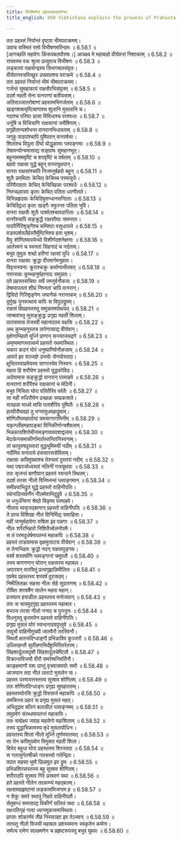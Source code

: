 ```yaml
---
title: विभीषणेन प्रहस्तबलवर्णनम्
title_english: 058 Vibhishana explains the prowess of Prahasta

---
```

<div class="audioEmbed"  caption="श्रीराम-हरिसीताराममूर्ति-घनपाठिभ्यां वचनम्" src="https://archive.org/download/Ramayana-recitation-Sriram-harisItArAmamUrti-Ghanapaati-v2/Kanda_6/Kanda_6_YK-058-Vibhishana_explains_the_prowess_of_Prahasta_0.mp3"></div>

ततः प्रहस्तं निर्यान्तं दृष्ट्वा भीमपराक्रमम्।  
उवाच सस्मितं रामो विभीषणमरिन्दमः ॥ 6.58.1 ॥   
[आगच्छति महावेगः किंरूपबलपौरुषः।] आचक्ष्व मे महाबाहो वीर्यवन्तं निशाचरम् ॥ 6.58.2 ॥   
राघवस्य वचः श्रुत्वा प्रत्युवाच विभीषणः ॥ 6.58.3 ॥   
लङ्कायां राक्षसेन्द्रस्य त्रिभागबलसंवृतः।  
वीर्यवानस्त्रविच्छूरः प्रख्यातश्च पराक्रमे ॥ 6.58.4 ॥   
ततः प्रहस्तं निर्यान्तं भीमं भीमपराक्रमम्।  
गर्जन्तं सुमहाकायं राक्षसैरभिसंवृतम् ॥ 6.58.5 ॥   
ददर्श महती सेना वानराणां बलीयसाम्।  
अतिसञ्जातरोषाणां प्रहस्तमभिगर्जताम् ॥ 6.58.6 ॥   
खड्गशक्त्यृष्टिबाणाश्च शूलानि मुसलानि च।  
गदाश्च परिघाः प्रासा विविधाश्च परश्वधाः ॥ 6.58.7 ॥   
धनूंषि च विचित्राणि राक्षसानां जयैषिणाम्।  
प्रगृहीतान्यशोभन्त वानरानभिधावताम् ॥ 6.58.8 ॥   
जगृहुः पादपांश्चापि पुष्पितान् वानरर्षभाः।  
शिलाश्च विपुला दीर्घा योद्धुकामाः प्लवङ्गमाः ॥ 6.58.9 ॥   
तेषामन्योन्यमासाद्य सङ्ग्रामः सुमहानभूत्।  
बहूनामश्मवृष्टिं च शरवृष्टिं च वर्षताम् ॥ 6.58.10 ॥   
बहवो राक्षसा युद्धे बहून् वानरयूथपान्।  
वानरा राक्षसांश्चापि निजघ्नुर्बहवो बहून् ॥ 6.58.11 ॥   
शूलैः प्रमथिताः केचित् केचिच्च परमायुधैः।  
परिघैराहताः केचित् केचिच्छिन्नाः परश्वधैः ॥ 6.58.12 ॥   
निरुच्छ्वासाः कृताः केचित् पतिता धरणीतले।  
विभिन्नहृदयाः केचिदिषुसन्धानसन्दिताः ॥ 6.58.13 ॥   
केचिद्द्विधा कृताः खड्गैः स्फुरन्तः पतिता भुवि।  
वानरा राक्षसैः शूलैः पार्श्वतश्चावदारिताः ॥ 6.58.14 ॥   
वानरैश्चापि सङ्क्रुद्धै राक्षसौघाः समन्ततः।  
पादपैर्गिरिशृङ्गैश्च सम्पिष्टा वसुधातले ॥ 6.58.15 ॥   
वज्रस्पर्शतलैर्हस्तैर्मुष्टिभिश्च हता भृशम्।  
वैमुः शोणितमास्येभ्यो विशीर्णदशनेक्षणाः ॥ 6.58.16 ॥   
आर्तस्वनं च स्वनतां सिंहनादं च नर्दताम्।  
बभूव तुमुलः शब्दो हरीणां रक्षसां युधि ॥ 6.58.17 ॥   
वानरा राक्षसाः क्रुद्धा वीरमार्गमनुव्रताः।  
विवृत्तनयनाः क्रूराश्चक्रुः कर्माण्यभीतवत् ॥ 6.58.18 ॥   
नरान्तकः कुम्भहनुर्महानादः समुन्नतः।  
एते प्रहस्तसचिवाः सर्वे जघ्नुर्वनौकसः ॥ 6.58.19 ॥   
तेषामापततां शीघ्रं निघ्नतां चापि वानरान्।  
द्विविदो गिरिशृङ्गेण जघानैकं नरान्तकम् ॥ 6.58.20 ॥   
दुर्मुखः पुनरुत्थाय कपिः स विपुलद्रुमम्।  
राक्षसं क्षिप्रहस्तस्तु समुन्नतमपोथयत् ॥ 6.58.21 ॥   
जाम्बवांस्तु सुसङ्क्रुद्धः प्रगृह्य महतीं शिलाम्।  
पातयामास तेजस्वी महानादस्य वक्षसि ॥ 6.58.22 ॥   
अथ कुम्भहनुस्तत्र तारेणासाद्य वीर्यवान्।  
वृक्षेणाभिहतो मूर्ध्नि प्राणान् सन्त्याजयद्रणे ॥ 6.58.23 ॥   
अमृष्यमाणस्तत्कर्म प्रहस्तो रथमास्थितः।  
चकार कदनं घोरं धनुष्पाणिर्वनौकसाम् ॥ 6.58.24 ॥   
आवर्त इव सञ्जज्ञे उभयोः सेनयोस्तदा।  
क्षुभितस्याप्रमेयस्य सागरस्येव निस्वनः ॥ 6.58.25 ॥   
महता हि शरौघेण प्रहस्तो युद्धकोविदः।  
अर्दयामास सङ्क्रुद्धो वानरान् परमाहवे ॥ 6.58.26 ॥   
वानराणां शरीरैश्च राक्षसानां च मेदिनी।  
बभूव निचिता घोरा पतितैरिव पर्वतैः ॥ 6.58.27 ॥   
सा मही रुधिरौघेण प्रच्छन्ना सम्प्रकाशते।  
सञ्छन्ना माधवे मासि पलाशैरिव पुष्पितैः ॥ 6.58.28 ॥   
हतवीरौघवप्रां तु भग्नायुधमहाद्रुमाम्।  
शोणितौघमहातोयां यमसागरगमिनीम् ॥ 6.58.29 ॥   
यकृत्प्लीहमहापङ्कां विनिकीर्णान्त्रशैवलाम्।  
भिन्नकायशिरोमीनामङ्गावयवशाद्वलाम् ॥ 6.58.30 ॥   
मेदःफेनसमाकीर्णामार्तस्तनितनिस्वनाम्।  
तां कापुरुषदुस्तारां युद्धभूमिमयीं नदीम् ॥ 6.58.31 ॥   
नदीमिव घनापाये हंससारससेविताम्।  
राक्षसाः कपिमुख्याश्च तेरुस्तां दुस्तरां नदीम् ॥ 6.58.32 ॥   
यथा पद्मरजोध्वस्तां नलिनीं गजयूथपाः ॥ 6.58.33 ॥   
ततः सृजन्तं बाणौघान् प्रहस्तं स्यन्दने स्थितम्।  
ददर्श तरसा नीलो विनिघ्नन्तं प्लवङ्गमान् ॥ 6.58.34 ॥   
समीक्ष्याभिद्रुतं युद्धे प्रहस्तो वाहिनीपतिः।  
रथेनादित्यवर्णेन नीलमेवाभिदुद्रुवे ॥ 6.58.35 ॥   
स धनुर्धन्विनां श्रेष्ठो विकृष्य परमाहवे।  
नीलाय व्यसृजद्बाणान् प्रहस्तो वाहिनीपतिः ॥ 6.58.36 ॥   
ते प्राप्य विशिखा नीलं विनिर्भिद्य समाहिताः।  
महीं जग्मुर्महावेगा रुषिता इव पन्नगाः ॥ 6.58.37 ॥   
नीलः शरैरभिहतो निशितैर्ज्वलनोपमैः।  
स तं परमदुर्धर्षमापतन्तं महाकपिः ॥ 6.58.38 ॥   
प्रहस्तं ताडयामास वृक्षमुत्पाट्य वीर्यवान् ॥ 6.58.39 ॥   
स तेनाभिहतः क्रुद्धो नदन् राक्षसपुङ्गवः।  
ववर्ष शरवर्षाणि प्लवङ्गानां चमूपतौ ॥ 6.58.40 ॥   
तस्य बाणगणान् घोरान् राक्षसस्य महाबलः।  
अपारयन् वारयितुं प्रत्यगृह्णान्निमीलितः ॥ 6.58.41 ॥   
एवमेव प्रहस्तस्य शरवर्षं दुरासदम्।  
निमीलिताक्षः सहसा नीलः सेहे सुदारुणम् ॥ 6.58.42 ॥   
रोषितः शरवर्षेण सालेन महता महान्।  
प्रजघान हयान्नीलः प्रहस्तस्य मनोजवान् ॥ 6.58.43 ॥   
ततः स चापमुद्गृह्य प्रहस्तस्य महाबलः।  
बभञ्ज तरसा नीलो ननाद च पुनःपुनः ॥ 6.58.44 ॥   
विधनुस्तु कृतस्तेन प्रहस्तो वाहिनीपतिः।  
प्रगृह्य मुसलं घोरं स्यन्दनादवपुप्लुवे ॥ 6.58.45 ॥   
तावुभौ वाहिनीमुख्यौ जातवैरौ तरस्विनौ।  
स्थितौ क्षतजदिग्धाङ्गौ प्रभिन्नाविव कुञ्जरौ ॥ 6.58.46 ॥   
उल्लिखन्तौ सुतीक्ष्णाभिर्दंष्ट्राभिरितरेतरम्।  
सिंहशार्दूलसदृशौ सिंहशार्दूलचेष्टितौ ॥ 6.58.47 ॥   
विक्रान्तविजयौ वीरौ समरेष्वनिवर्तिनौ।  
काङ्क्षमाणौ यशः प्राप्तुं वृत्रवासवयोः समौ ॥ 6.58.48 ॥   
आजघान तदा नीलं ललाटे मुसलेन सः।  
प्रहस्तः परमायत्तस्तस्य सुस्राव शोणितम् ॥ 6.58.49 ॥   
ततः शोणितदिग्धाङ्गः प्रगृह्य सुमहातरुम्।  
प्रहस्तस्योरसि क्रुद्धो विससर्ज महाकपिः ॥ 6.58.50 ॥   
तमचिन्त्य प्रहारं स प्रगृह्य मुसलं महत्।  
अभिदुद्राव बलिनं बलान्नीलं प्लवङ्गमम् ॥ 6.58.51 ॥   
तमुग्रवेगं संरब्धमापतन्तं महाकपिः।  
ततः सम्प्रेक्ष्य जग्राह महावेगो महाशिलाम् ॥ 6.58.52 ॥   
तस्य युद्धाभिकामस्य मृधे मुसलयोधिनः।  
प्रहस्तस्य शिलां नीलो मूर्ध्नि तूर्णमपातयत् ॥ 6.58.53 ॥   
सा तेन कपिमुख्येन विमुक्ता महती शिला।  
बिभेद बहुधा घोरा प्रहस्तस्य शिरस्तदा ॥ 6.58.54 ॥   
स गतासुर्गतश्रीको गतसत्त्वो गतेन्द्रियः।  
पपात सहसा भूमौ छिन्नमूल इव द्रुमः ॥ 6.58.55 ॥   
प्रभिन्नशिरसस्तस्य बहु सुस्राव शोणितम्।  
शरीरादपि सुस्राव गिरेः प्रस्रवणं यथा ॥ 6.58.56 ॥   
हते प्रहस्ते नीलेन तदकम्प्यं महद्बलम्।  
रक्षसामप्रहृष्टानां लङ्कामभिजगाम ह ॥ 6.58.57 ॥   
न शेकुः समरे स्थातुं निहते वाहिनीपतौ।  
सेतुबन्धं समासाद्य विकीर्णं सलिलं यथा ॥ 6.58.58 ॥   
रक्षःपतिगृहं गत्वा ध्यानमूकत्वमास्थिताः।  
प्राप्ताः शोकार्णवं तीव्रं निस्सञ्ज्ञा इव तेऽभवन् ॥ 6.58.59 ॥   
ततस्तु नीलो विजयी महाबलः प्रशस्यमानः स्वकृतेन कर्मणा।  
समेत्य रामेण सलक्ष्मणेन च प्रहृष्टरूपस्तु बभूव यूथपः ॥ 6.58.60 ॥   